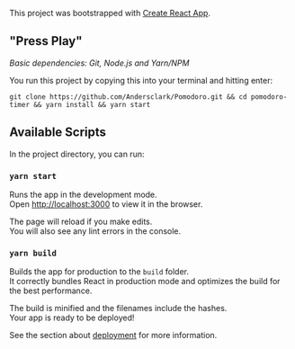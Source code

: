 This project was bootstrapped with [Create React App](https://github.com/facebook/create-react-app).

## "Press Play"
*Basic dependencies: Git, Node.js and Yarn/NPM*

You run this project by copying this into your terminal and hitting enter:

```git clone https://github.com/Andersclark/Pomodoro.git && cd pomodoro-timer && yarn install && yarn start```

## Available Scripts

In the project directory, you can run:

### `yarn start`

Runs the app in the development mode.<br />
Open [http://localhost:3000](http://localhost:3000) to view it in the browser.

The page will reload if you make edits.<br />
You will also see any lint errors in the console.

### `yarn build`

Builds the app for production to the `build` folder.<br />
It correctly bundles React in production mode and optimizes the build for the best performance.

The build is minified and the filenames include the hashes.<br />
Your app is ready to be deployed!

See the section about [deployment](https://facebook.github.io/create-react-app/docs/deployment) for more information.